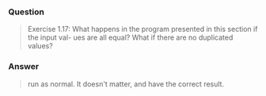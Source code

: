 ### Question 
> Exercise 1.17: What happens in the program presented in this section if the input val- ues are all equal? What if there are no duplicated values?

### Answer
> run as normal. It doesn't matter, and have the correct result.